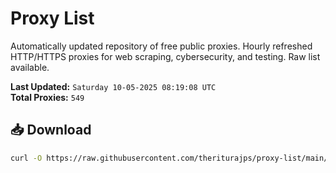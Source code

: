 # Proxy List

Automatically updated repository of free public proxies. Hourly refreshed HTTP/HTTPS proxies for web scraping, cybersecurity, and testing. Raw list available.

**Last Updated:** `Saturday 10-05-2025 08:19:08 UTC`  
**Total Proxies:** `549`

## 📥 Download
```bash
curl -O https://raw.githubusercontent.com/theriturajps/proxy-list/main/proxies.txt
